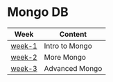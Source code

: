 # Mongo DB

| Week                         | Content        |
| ---------------------------- | -------------- |
| [week-1](./week-1/lesson.md) | Intro to Mongo |
| [week-2](./week-2/lesson.md) | More Mongo     |
| [week-3](./week-3/lesson.md) | Advanced Mongo |
